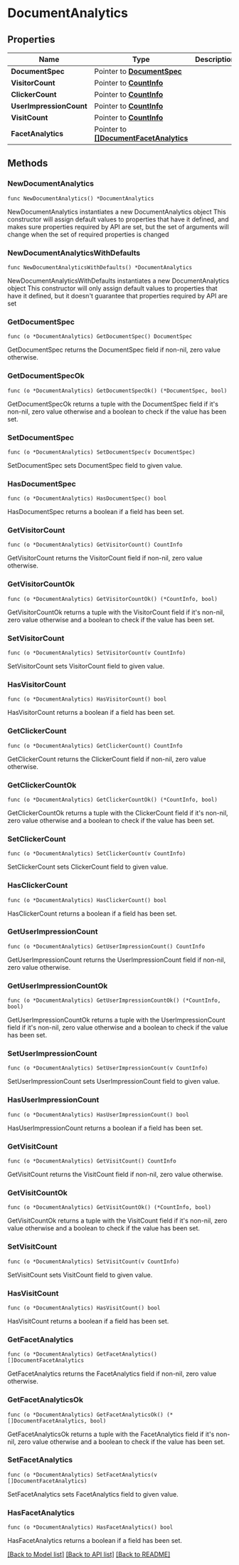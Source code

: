 # DocumentAnalytics

## Properties

Name | Type | Description | Notes
------------ | ------------- | ------------- | -------------
**DocumentSpec** | Pointer to [**DocumentSpec**](DocumentSpec.md) |  | [optional] 
**VisitorCount** | Pointer to [**CountInfo**](CountInfo.md) |  | [optional] 
**ClickerCount** | Pointer to [**CountInfo**](CountInfo.md) |  | [optional] 
**UserImpressionCount** | Pointer to [**CountInfo**](CountInfo.md) |  | [optional] 
**VisitCount** | Pointer to [**CountInfo**](CountInfo.md) |  | [optional] 
**FacetAnalytics** | Pointer to [**[]DocumentFacetAnalytics**](DocumentFacetAnalytics.md) |  | [optional] 

## Methods

### NewDocumentAnalytics

`func NewDocumentAnalytics() *DocumentAnalytics`

NewDocumentAnalytics instantiates a new DocumentAnalytics object
This constructor will assign default values to properties that have it defined,
and makes sure properties required by API are set, but the set of arguments
will change when the set of required properties is changed

### NewDocumentAnalyticsWithDefaults

`func NewDocumentAnalyticsWithDefaults() *DocumentAnalytics`

NewDocumentAnalyticsWithDefaults instantiates a new DocumentAnalytics object
This constructor will only assign default values to properties that have it defined,
but it doesn't guarantee that properties required by API are set

### GetDocumentSpec

`func (o *DocumentAnalytics) GetDocumentSpec() DocumentSpec`

GetDocumentSpec returns the DocumentSpec field if non-nil, zero value otherwise.

### GetDocumentSpecOk

`func (o *DocumentAnalytics) GetDocumentSpecOk() (*DocumentSpec, bool)`

GetDocumentSpecOk returns a tuple with the DocumentSpec field if it's non-nil, zero value otherwise
and a boolean to check if the value has been set.

### SetDocumentSpec

`func (o *DocumentAnalytics) SetDocumentSpec(v DocumentSpec)`

SetDocumentSpec sets DocumentSpec field to given value.

### HasDocumentSpec

`func (o *DocumentAnalytics) HasDocumentSpec() bool`

HasDocumentSpec returns a boolean if a field has been set.

### GetVisitorCount

`func (o *DocumentAnalytics) GetVisitorCount() CountInfo`

GetVisitorCount returns the VisitorCount field if non-nil, zero value otherwise.

### GetVisitorCountOk

`func (o *DocumentAnalytics) GetVisitorCountOk() (*CountInfo, bool)`

GetVisitorCountOk returns a tuple with the VisitorCount field if it's non-nil, zero value otherwise
and a boolean to check if the value has been set.

### SetVisitorCount

`func (o *DocumentAnalytics) SetVisitorCount(v CountInfo)`

SetVisitorCount sets VisitorCount field to given value.

### HasVisitorCount

`func (o *DocumentAnalytics) HasVisitorCount() bool`

HasVisitorCount returns a boolean if a field has been set.

### GetClickerCount

`func (o *DocumentAnalytics) GetClickerCount() CountInfo`

GetClickerCount returns the ClickerCount field if non-nil, zero value otherwise.

### GetClickerCountOk

`func (o *DocumentAnalytics) GetClickerCountOk() (*CountInfo, bool)`

GetClickerCountOk returns a tuple with the ClickerCount field if it's non-nil, zero value otherwise
and a boolean to check if the value has been set.

### SetClickerCount

`func (o *DocumentAnalytics) SetClickerCount(v CountInfo)`

SetClickerCount sets ClickerCount field to given value.

### HasClickerCount

`func (o *DocumentAnalytics) HasClickerCount() bool`

HasClickerCount returns a boolean if a field has been set.

### GetUserImpressionCount

`func (o *DocumentAnalytics) GetUserImpressionCount() CountInfo`

GetUserImpressionCount returns the UserImpressionCount field if non-nil, zero value otherwise.

### GetUserImpressionCountOk

`func (o *DocumentAnalytics) GetUserImpressionCountOk() (*CountInfo, bool)`

GetUserImpressionCountOk returns a tuple with the UserImpressionCount field if it's non-nil, zero value otherwise
and a boolean to check if the value has been set.

### SetUserImpressionCount

`func (o *DocumentAnalytics) SetUserImpressionCount(v CountInfo)`

SetUserImpressionCount sets UserImpressionCount field to given value.

### HasUserImpressionCount

`func (o *DocumentAnalytics) HasUserImpressionCount() bool`

HasUserImpressionCount returns a boolean if a field has been set.

### GetVisitCount

`func (o *DocumentAnalytics) GetVisitCount() CountInfo`

GetVisitCount returns the VisitCount field if non-nil, zero value otherwise.

### GetVisitCountOk

`func (o *DocumentAnalytics) GetVisitCountOk() (*CountInfo, bool)`

GetVisitCountOk returns a tuple with the VisitCount field if it's non-nil, zero value otherwise
and a boolean to check if the value has been set.

### SetVisitCount

`func (o *DocumentAnalytics) SetVisitCount(v CountInfo)`

SetVisitCount sets VisitCount field to given value.

### HasVisitCount

`func (o *DocumentAnalytics) HasVisitCount() bool`

HasVisitCount returns a boolean if a field has been set.

### GetFacetAnalytics

`func (o *DocumentAnalytics) GetFacetAnalytics() []DocumentFacetAnalytics`

GetFacetAnalytics returns the FacetAnalytics field if non-nil, zero value otherwise.

### GetFacetAnalyticsOk

`func (o *DocumentAnalytics) GetFacetAnalyticsOk() (*[]DocumentFacetAnalytics, bool)`

GetFacetAnalyticsOk returns a tuple with the FacetAnalytics field if it's non-nil, zero value otherwise
and a boolean to check if the value has been set.

### SetFacetAnalytics

`func (o *DocumentAnalytics) SetFacetAnalytics(v []DocumentFacetAnalytics)`

SetFacetAnalytics sets FacetAnalytics field to given value.

### HasFacetAnalytics

`func (o *DocumentAnalytics) HasFacetAnalytics() bool`

HasFacetAnalytics returns a boolean if a field has been set.


[[Back to Model list]](../README.md#documentation-for-models) [[Back to API list]](../README.md#documentation-for-api-endpoints) [[Back to README]](../README.md)


